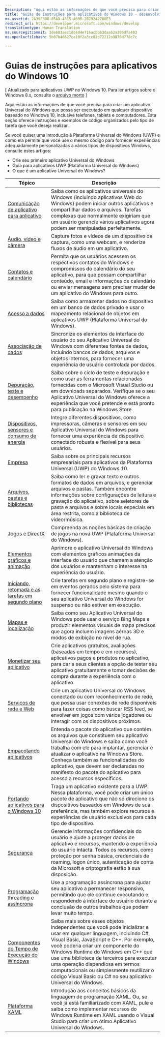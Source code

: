 ```yaml
---
Description: "Aqui estão as informações de que você precisa para criar um aplicativo Universal do Windows que possa ser executado em qualquer dispositivo baseado no Windows 10, inclusive telefones, tablets e computadores."
title: "Guias de instruções para aplicativos do Windows 10 - desenvolvimento de aplicativos do Windows"
ms.assetid: 2A39F3D8-85AD-4315-A69B-2B79242780E3
redirect_url: https://developer.microsoft.com/windows/develop
translationtype: Human Translation
ms.sourcegitcommit: 3de603aec1dd4d4e716acbbb3daa52a306dfa403
ms.openlocfilehash: 5b07b46627ca19f2a3cc02e72212a9870d778c7c

---
```



# Guias de instruções para aplicativos do Windows 10

\[ Atualizado para aplicativos UWP no Windows 10. Para ler artigos sobre o Windows 8.x, consulte o [arquivo morto](http://go.microsoft.com/fwlink/p/?linkid=619132) \]

Aqui estão as informações de que você precisa para criar um aplicativo Universal do Windows que possa ser executado em qualquer dispositivo baseado no Windows 10, inclusive telefones, tablets e computadores. Esta seção oferece instruções e exemplos de código organizados pelo tipo de tarefa que você deseja realizar.

Se você quiser uma introdução à Plataforma Universal do Windows (UWP) e como ela permite que você use o mesmo código para fornecer experiências adequadamente personalizadas a vários tipos de dispositivos Windows, consulte estes artigos:

-   Crie seu primeiro aplicativo Universal do Windows
-   Guia para aplicativos UWP (Plataforma Universal do Windows)
-   O que é um aplicativo Universal do Windows?

| Tópico | Descrição |
|-------|-------------|
| [Comunicação de aplicativo para aplicativo](app-to-app/index.md) | Saiba como os aplicativos universais do Windows (incluindo aplicativos Web do Windows) podem iniciar outros aplicativos e compartilhar dados e arquivos. Tarefas complexas que normalmente exigiriam que um usuário gerencie vários aplicativos agora podem ser manipuladas perfeitamente. |
| [Áudio, vídeo e câmera](audio-video-camera/index.md) | Capture fotos e vídeos de um dispositivo de captura, como uma webcam, e renderize fluxos de áudio em um aplicativo. |
| [Contatos e calendário](contacts-and-calendar/index.md) | Permita que os usuários acessem os respectivos contatos do Windows e compromissos do calendário do seu aplicativo, para que possam compartilhar conteúdo, email e informações de calendário ou enviar mensagens sem precisar mudar de um aplicativo do Windows para outro.|
| [Acesso a dados](data-access/index.md) | Saiba como armazenar dados no dispositivo em um banco de dados privado e usar o mapeamento relacional de objetos em aplicativos UWP (Plataforma Universal do Windows). |
| [Associação de dados](data-binding/index.md) | Sincronize os elementos de interface do usuário do seu Aplicativo Universal do Windows com diferentes fontes de dados, incluindo bancos de dados, arquivos e objetos internos, para fornecer uma experiência de usuário controlada por dados. |
| [Depuração, teste e desempenho](debug-test-perf/index.md) | Saiba sobre o ciclo de teste e depuração e como usar as ferramentas relacionadas fornecidas com o Microsoft Visual Studio ou em downloads separados. Verifique se o seu Aplicativo Universal do Windows oferece a experiência que você pretende e está pronto para publicação na Windows Store. |
| [Dispositivos, sensores e consumo de energia](devices-sensors\index.md) | Integre diferentes dispositivos, como impressoras, câmeras e sensores em seu Aplicativo Universal do Windows para fornecer uma experiência de dispositivo conectado robusta e flexível para seus usuários. | 
| [Empresa](enterprise/index.md) | Saiba sobre os principais recursos empresariais para aplicativos da Plataforma Universal (UWP) do Windows 10. |
| [Arquivos, pastas e bibliotecas](files/index.md) | Saiba como ler e gravar texto e outros formatos de dados em arquivos, e gerenciar arquivos e pastas. Também encontre informações sobre configurações de leitura e gravação do aplicativo, sobre seletores de pasta e arquivos e sobre locais especiais em área restrita, como a biblioteca de vídeo/música. |
| [Jogos e DirectX](https://msdn.microsoft.com/library/windows/apps/mt228375.aspx) | Compreenda as noções básicas de criação de jogos na nova UWP (Plataforma Universal do Windows). |
| [Elementos gráficos e animação](graphics/index.md) | Aprimore o aplicativo Universal do Windows com elementos gráficos animações da interface do usuário que chamem a atenção dos usuários e mantenham o interesse na experiência do usuário. |
| [Iniciando, retomada e as tarefas em segundo plano](launch-resume/index.md) | Crie tarefas em segundo plano e registre-se em eventos gerados pelo sistema para fornecer funcionalidade mesmo quando o seu aplicativo Universal do Windows for suspenso ou não estiver em execução. |
| [Mapas e localização](maps-and-location/index.md) | Saiba como seu Aplicativo Universal do Windows pode usar o serviço Bing Maps e produzir elementos visuais de mapa precisos que agora incluem imagens aéreas 3D e modos de exibição no nível de rua. |
| [Monetizar seu aplicativo](monetize\index.md) | Crie aplicativos gratuitos, avaliações (baseadas em tempo e em recursos), aplicativos pagos e produtos no aplicativo, para dar a seus clientes a opção de testar seu aplicativo gratuitamente e tomar decisões de compra durante a experiência com o aplicativo. |
| [Serviços de rede e Web](networking\index.md) | Crie um aplicativo Universal do Windows conectado ou com reconhecimento de rede, que possa usar conexões de rede disponíveis para fazer coisas como buscar RSS feed, se envolver em jogos com vários jogadores ou interagir com os dispositivos próximos. |
| [Empacotando aplicativos](packaging\index.md) | Entenda o pacote do aplicativo que contém os arquivos que constituem seu aplicativo Universal do Windows e saiba como você trabalha com ele para implantar, gerenciar e atualizar o aplicativo na Windows Store. Conheça também as funcionalidades do aplicativo, que devem ser declaradas no manifesto do pacote do aplicativo para acesso a recursos específicos. |
| [Portando aplicativos para o Windows 10](porting\index.md) | Traga um aplicativo existente para a UWP. Nessa plataforma, você pode criar um único pacote de aplicativo que não só direcione os dispositivos baseados em Windows de sua preferência, mas também explore recursos e experiências de usuário exclusivos para cada tipo de dispositivo. |
| [Segurança](security/index.md) | Gerencie informações confidenciais do usuário e ajude a proteger dados de aplicativo e recursos, mantendo a experiência do usuário intacta. Todos os recursos, como proteção por senha básica, credenciais de roaming, logon único, autenticação de conta da Microsoft e criptografia estão à sua disposição. |
| [Programação threading e assíncrona](threading-async/index.md) | Use a programação assíncrona para ajudar seu aplicativo a permanecer responsivo, permitindo que ele continue executando e respondendo à interface do usuário durante a conclusão de outros trabalhos que podem levar muito tempo. |
| [Componentes do Tempo de Execução do Windows](winrt-components/index.md) | Saiba mais sobre esses objetos independentes que você pode inicializar e usar em qualquer linguagem, incluindo C#, Visual Basic, JavaScript e C++. Por exemplo, você poderia criar um componente do Windows Runtime do Windows em C++ que use uma biblioteca de terceiros para executar uma operação dispendiosa em termos computacionais ou simplesmente reutilizar o código Visual Basic ou C# no seu aplicativo Universal do Windows. 
| [Plataforma XAML](xaml-platform/index.md) | Introdução aos conceitos básicos da linguagem de programação XAML. Ou, se você já está familiarizado com XAML, pule e saiba como implementar recursos do Windows Runtime em XAML usando o Visual Studio para criar um ótimo Aplicativo Universal do Windows. |



<!--HONumber=Aug16_HO3-->


